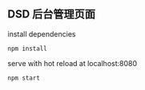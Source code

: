 ## DSD 后台管理页面



install dependencies

```
npm install
```

serve with hot reload at localhost:8080
```
npm start
```